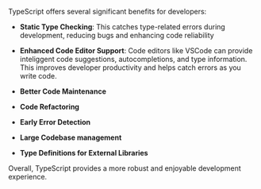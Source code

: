 TypeScript offers several significant benefits for developers:

- **Static Type Checking**: This catches type-related errors during development, reducing bugs and enhancing code reliability

- **Enhanced Code Editor Support**: Code editors like VSCode can provide inteliggent code suggestions, autocompletions, and type information. This improves developer productivity and helps catch errors as you write code.

- **Better Code Maintenance**
- **Code Refactoring**
- **Early Error Detection**
- **Large Codebase management**
- **Type Definitions for External Libraries**

Overall, TypeScript provides a more robust and enjoyable development experience.
